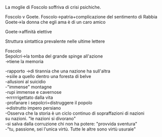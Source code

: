 La moglie di Foscolo soffriva di crisi psichiche.  
  
  
Foscolo v Goete. Foscolo->patria+complicazione del sentimento di Rabbia  
		 Goete->la donna che egli ama è di un caro amico    
  
Goete->affinità elettive  
  
Struttura sintattica prevalente nelle ultime lettere  
  
Foscolo   
Sepolcri->la tomba del grande spinge all'azione  
			->tiene la memoria  
  
-rapporto ->di tirannia che una nazione ha sull'altra  
          ->siile a quello dentro una foresta di belve  
-allusioni al suicidio  
-"immense" montagne  
-rupi immense e cavernose  
 ->rrrrrigettato dalla vita  
-profanare i sepolcri=distruggere il popolo  
 ->distrutto impero persiano   
-Osserva che la storia è un ciclo continuo di sopraffazioni di nazioni   
su nazioni. "le nazioni si divorano"  
-si salva dalla corruzione chi non ha potere: "provvida sventura"  
-"tu, passione, sei l'unica virtù. Tutte le altre sono virtù usuraie"  
